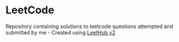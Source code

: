 # LeetCode
Repository containing solutions to leetcode questions attempted and submitted by me - Created using [LeetHub v2](https://github.com/arunbhardwaj/LeetHub-2.0)
